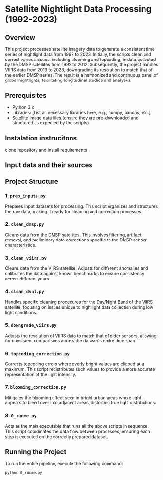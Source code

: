 # Satellite Nightlight Data Processing (1992-2023)

## Overview
This project processes satellite imagery data to generate a consistent time series of nightlight data from 1992 to 2023. Initially, the scripts clean and correct various issues, including blooming and topcoding, in data collected by the DMSP satellites from 1992 to 2012. Subsequently, the project handles VIIRS data from 2013 to 2023, downgrading its resolution to match that of the earlier DMSP series. The result is a harmonized and continuous panel of global nightlights, facilitating longitudinal studies and analyses.

## Prerequisites
- Python 3.x
- Libraries: [List all necessary libraries here, e.g., numpy, pandas, etc.]
- Satellite image data files (ensure they are pre-downloaded and structured as expected by the scripts)

## Instalation instrucitons
clone repository and install requirements

## Input data and their sources


## Project Structure

### 1. `prep_inputs.py`
Prepares input datasets for processing. This script organizes and structures the raw data, making it ready for cleaning and correction processes.

### 2. `clean_dmsp.py`
Cleans data from the DMSP satellites. This involves filtering, artifact removal, and preliminary data corrections specific to the DMSP sensor characteristics.

### 3. `clean_viirs.py`
Cleans data from the VIIRS satellite. Adjusts for different anomalies and calibrates the data against known benchmarks to ensure consistency across different years.

### 4. `clean_dvnl.py`
Handles specific cleaning procedures for the Day/Night Band of the VIIRS satellite, focusing on issues unique to nightlight data collection during low light conditions.

### 5. `downgrade_viirs.py`
Adjusts the resolution of VIIRS data to match that of older sensors, allowing for consistent comparisons across the dataset's entire time span.

### 6. `topcoding_correction.py`
Corrects topcoding errors where overly bright values are clipped at a maximum. This script redistributes such values to provide a more accurate representation of the light intensity.

### 7. `blooming_correction.py`
Mitigates the blooming effect seen in bright urban areas where light appears to bleed over into adjacent areas, distorting true light distributions.

### 8. `0_runme.py`
Acts as the main executable that runs all the above scripts in sequence. This script coordinates the data flow between processes, ensuring each step is executed on the correctly prepared dataset.

## Running the Project
To run the entire pipeline, execute the following command:
```bash
python 0_runme.py
